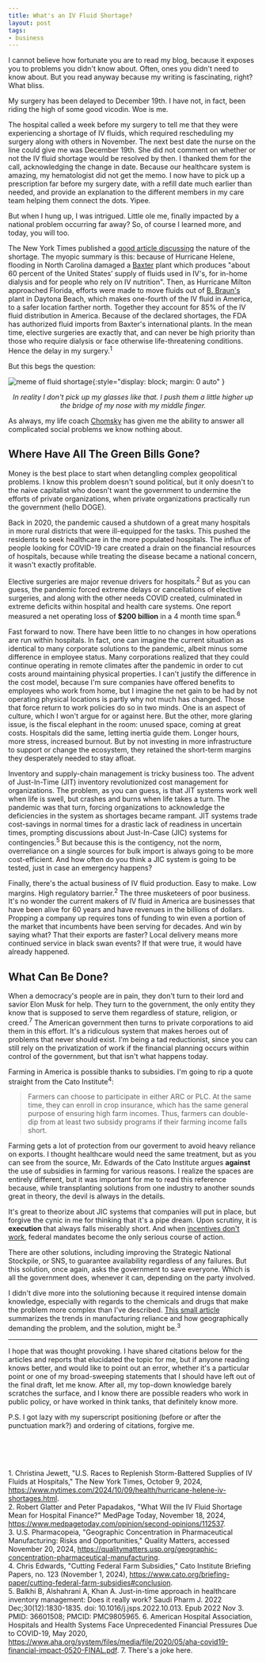 ```yaml
---
title: What's an IV Fluid Shortage?
layout: post
tags:
- business
---
```


I cannot believe how fortunate you are to read my blog, because it exposes you to problems you didn't know about. Often, ones you didn't need to know about. But you read anyway because my writing is fascinating, right? What bliss.

My surgery has been delayed to December 19th.  I have not, in fact, been riding the high of some good vicodin. Woe is me.

The hospital called a week before my surgery to tell me that they were experiencing a shortage of IV fluids, which required rescheduling my surgery along with others in November. The next best date the nurse on the line could give me was December 19th. She  did not comment on whether or not the IV fluid shortage would be resolved by then. I thanked them for the call, acknowledging the change in date. Because our healthcare system is amazing, my hematologist did not get the memo. I now have to pick up a prescription far before my surgery date, with a refill date much earlier than needed, and provide an explanation to the different members in my care team helping them connect the dots. Yipee.

But when I hung up, I was intrigued. Little ole me, finally impacted by a national problem occurring far away? So, of course I learned more, and today, you will too.

The New York Times published a [good article discussing](https://www.nytimes.com/2024/10/09/health/hurricane-helene-iv-shortages.html) the nature of the shortage. The myopic summary is this: because of Hurricane Helene, flooding in North Carolina damaged a [Baxter](https://en.wikipedia.org/wiki/Baxter_International) plant which produces "about 60 percent of the United States’ supply of fluids used in IV's, for in-home dialysis and for people who rely on IV nutrition". Then, as Hurricane Milton approached Florida, efforts were made to move fluids out of [B. Braun's](https://en.wikipedia.org/wiki/B._Braun) plant in Daytona Beach, which makes one-fourth of the IV fluid in America,  to a safer location farther north. Together they account for 85% of the IV fluid distribution in America. Because of the declared shortages, the FDA has authorized fluid imports from Baxter's international plants.  In the mean time, elective surgeries are exactly that, and can never be high priority than those who require dialysis or face otherwise life-threatening conditions. Hence the delay in my surgery.<sup>1</sup>

But this begs the question: 

![meme of fluid shortage](https://chr0nikler.github.io/assets/images/IVFluidMeme.jpg){:style="display: block; margin: 0 auto" }
<center>
	<em>In reality I don't pick up my glasses like that. I push them a little higher up the bridge of my nose with my middle finger. </em>
</center>

As always, my life coach [Chomsky](https://www.ditext.com/chomsky/power.pdf) has given me the ability to answer all complicated social problems we know nothing about.
## Where Have All The Green Bills Gone?
Money is the best place to start when detangling complex geopolitical problems. I know this problem doesn't sound political, but it only doesn't to the naive capitalist who doesn't want the government to undermine the efforts of private organizations, when private organizations practically run the government (hello DOGE).

Back in 2020, the pandemic caused a shutdown of a great many hospitals in more rural districts that were ill-equipped for the tasks. This pushed the residents to seek healthcare in the more populated hospitals. The influx of people looking for COVID-19 care created a drain on the financial resources of hospitals, because while treating the disease became a national concern, it wasn't exactly profitable. 

Elective surgeries are major revenue drivers for hospitals.<sup>2</sup>  But as you can guess, the pandemic forced extreme delays or cancellations of elective surgeries, and along with the other needs COVID created, culminated in extreme deficits within hospital and health care systems. One report measured a net operating loss of **$200 billion**  in a 4 month time span.<sup>6</sup> 

Fast forward to now. There have been little to no changes in how operations are run within hospitals. In fact, one can imagine the current situation as identical to many corporate solutions to the pandemic, albeit minus some difference in employee status.  Many corporations realized that they could continue operating in remote climates after the pandemic in order to cut costs around maintaining physical properties. I can't justify the difference in the cost model, because I'm sure companies have offered benefits to employees who work from home, but I imagine the net gain to be had by not operating physical locations is partly why not much has changed. Those that force return to work policies do so in two minds. One is an aspect of culture, which I won't argue for or against here. But the other, more glaring issue, is the fiscal elephant in the room: unused space, coming at great costs. Hospitals did the same, letting inertia guide them. Longer hours, more stress, increased burnout. But by not investing in more infrastructure to support or change the ecosystem, they retained the short-term margins they desperately needed to stay afloat.

Inventory and supply-chain management is tricky business too. The advent of Just-In-Time (JIT) inventory revolutionized cost management for organizations. The problem, as you can guess, is that JIT systems work well when life is swell, but crashes and burns when life takes a turn. The pandemic was that turn, forcing organizations to acknowledge the deficiencies in the system as shortages became rampant. JIT systems trade cost-savings in normal times for a drastic lack of readiness in uncertain times, prompting discussions about Just-In-Case (JIC) systems for contingencies.<sup>5</sup> But because this is the contigency, not the norm, overreliance on a single sources for bulk import is always going to be more cost-efficient. And how often do you think a JIC system is going to be tested, just in case an emergency happens?

Finally, there's the actual business of IV fluid production. Easy to make. Low margins. High regulatory barrier.<sup>2</sup> The three musketeers of poor business. It's no wonder the current makers of IV fluid in America are businesses that have been alive for 60 years and have revenues in the billions of dollars. Propping a company up requires tons of funding to win even a portion of the market that incumbents have been serving for decades. And win by saying what? That their exports are faster? Local delivery means more continued service in black swan events? If that were true, it would have already happened. 
## What Can Be Done?
When a democracy's people are in pain, they don't turn to their lord and savior Elon Musk for help. They turn to the government, the only entity they know that is supposed to serve them regardless of stature, religion, or creed.<sup>7</sup> The American government then turns to private corporations to aid them in this effort. It's a ridiculous system that makes heroes out of problems that never should exist. I'm being a tad reductionist, since you can still rely on the privatization of work if the financial planning occurs within control of the government, but that isn't what happens today. 

Farming in America is possible thanks to subsidies. I'm going to rip a quote straight from the Cato Institute<sup>4</sup>: 

> Farmers can choose to participate in either ARC or PLC. At the same time, they can enroll in crop insurance, which has the same general purpose of ensuring high farm incomes. Thus, farmers can double-dip from at least two subsidy programs if their farming income falls short.

Farming gets a lot of protection from our goverment to avoid heavy reliance on exports. I thought healthcare would need the same treatment, but as you can see from the source, Mr. Edwards of the Cato Institute argues **against** the use of subsidies in farming for various reasons. I realize the spaces are entirely different, but it was important for me to read this reference because, while transplanting solutions from one industry to another sounds great in theory, the devil is always in the details. 

It's great to theorize about JIC systems that companies will put in place, but forgive the cynic in me for thinking that it's a pipe dream. Upon scrutiny, it is **execution** that always falls miserably short. And when [incentives don't work](https://www.al.com/business/2023/11/medical-manufacturer-to-shutter-alabama-plant-after-receiving-millions-in-incentives.html), federal mandates become the only serious course of action. 
	
There are other solutions, including improving the Strategic National Stockpile, or SNS,  to guarantee availability regardless of any failures. But this solution, once again, asks the government to save everyone. Which is all the government does, whenever it can, depending on the party involved. 

I didn't dive more into the solutioning because it required intense domain knowledge, especially with regards to the chemicals and drugs that make the problem more complex than I've described. [This small article](https://qualitymatters.usp.org/geographic-concentration-pharmaceutical-manufacturing) summarizes the trends in manufacturing reliance and how geographically demanding the problem, and the solution, might be.<sup>3</sup> 

---

I hope that was thought provoking.  I have shared citations below for the articles and reports that elucidated the topic for me, but if anyone reading knows better, and would like to point out an error, whether it's a particular point or one of my broad-sweeping statements that I should have left out of the final draft, let me know. After all, my top-down knowledge barely scratches the surface, and I know there are possible readers who work in public policy, or have worked in think tanks, that definitely know more.

P.S. I got lazy with my superscript positioning (before or after the punctuation mark?) and ordering of citations, forgive me.

<br>
<br>
<br>

1\. Christina Jewett, "U.S. Races to Replenish Storm-Battered Supplies of IV Fluids at Hospitals," The New York Times, October 9, 2024, https://www.nytimes.com/2024/10/09/health/hurricane-helene-iv-shortages.html.  
2\. Robert Glatter and Peter Papadakos, "What Will the IV Fluid Shortage Mean for Hospital Finance?" MedPage Today, November 18, 2024, https://www.medpagetoday.com/opinion/second-opinions/112537.  
3\. U.S. Pharmacopeia, "Geographic Concentration in Pharmaceutical Manufacturing: Risks and Opportunities," Quality Matters, accessed November 20, 2024, https://qualitymatters.usp.org/geographic-concentration-pharmaceutical-manufacturing.  
4\. Chris Edwards, "Cutting Federal Farm Subsidies," Cato Institute Briefing Papers, no. 123 (November 1, 2024), https://www.cato.org/briefing-paper/cutting-federal-farm-subsidies#conclusion.  
5\. Balkhi B, Alshahrani A, Khan A. Just-in-time approach in healthcare inventory management: Does it really work? Saudi Pharm J. 2022 Dec;30(12):1830-1835. doi: 10.1016/j.jsps.2022.10.013. Epub 2022 Nov 3. PMID: 36601508; PMCID: PMC9805965.
6\. American Hospital Association, Hospitals and Health Systems Face Unprecedented Financial Pressures Due to COVID-19, May 2020, https://www.aha.org/system/files/media/file/2020/05/aha-covid19-financial-impact-0520-FINAL.pdf.
7\. There's a joke here.
